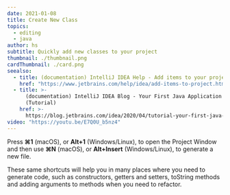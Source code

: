 ```yaml
---
date: 2021-01-08
title: Create New Class
topics:
  - editing
  - java
author: hs
subtitle: Quickly add new classes to your project
thumbnail: ./thumbnail.png
cardThumbnail: ./card.png
seealso:
  - title: (documentation) IntelliJ IDEA Help - Add items to your project
    href: "https://www.jetbrains.com/help/idea/add-items-to-project.html"
  - title: >-
      (documentation) IntelliJ IDEA Blog - Your First Java Application
      (Tutorial)
    href: >-
      https://blog.jetbrains.com/idea/2020/04/tutorial-your-first-java-application
video: "https://youtu.be/E7Q0U_b5nz4"
---
```


Press **⌘1** (macOS), or **Alt+1** (Windows/Linux), to open the Project Window and then use **⌘N** (macOS), or **Alt+Insert** (Windows/Linux), to generate a new file.

These same shortcuts will help you in many places where you need to generate code, such as constructors, getters and setters, toString methods and adding arguments to methods when you need to refactor.
